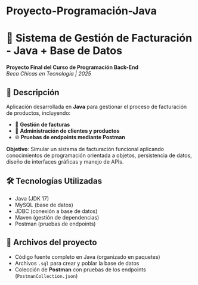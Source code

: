 # Proyecto-Programación-Java 
# 💼 Sistema de Gestión de Facturación - Java + Base de Datos

**Proyecto Final del Curso de Programación Back-End**  
*Beca Chicas en Tecnología | 2025*

## 📌 Descripción  
Aplicación desarrollada en **Java** para gestionar el proceso de facturación de productos, incluyendo:  
- 🧾 **Gestión de facturas** 
- 👤 **Administración de clientes y productos**  
- 🌐 **Pruebas de endpoints mediante Postman**

**Objetivo**: Simular un sistema de facturación funcional aplicando conocimientos de programación orientada a objetos, persistencia de datos, diseño de interfaces gráficas y manejo de APIs.

## 🛠️ Tecnologías Utilizadas  
- Java (JDK 17)  
- MySQL (base de datos)  
- JDBC (conexión a base de datos)  
- Maven (gestión de dependencias)  
- Postman (pruebas de endpoints)

## 📂 Archivos del proyecto  
- Código fuente completo en Java (organizado en paquetes)  
- Archivos `.sql` para crear y poblar la base de datos  
- Colección de **Postman** con pruebas de los endpoints (`PostmanCollection.json`)
